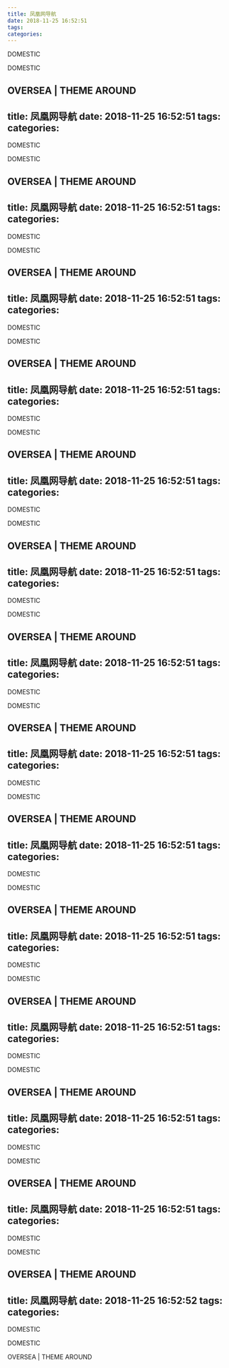 ```yaml
---
title: 凤凰网导航
date: 2018-11-25 16:52:51
tags: 
categories: 
---
```

DOMESTIC
<!-- more -->
DOMESTIC

OVERSEA
|
THEME
AROUND
---
title: 凤凰网导航
date: 2018-11-25 16:52:51
tags: 
categories: 
---
DOMESTIC
<!-- more -->
DOMESTIC

OVERSEA
|
THEME
AROUND
---
title: 凤凰网导航
date: 2018-11-25 16:52:51
tags: 
categories: 
---
DOMESTIC
<!-- more -->
DOMESTIC

OVERSEA
|
THEME
AROUND
---
title: 凤凰网导航
date: 2018-11-25 16:52:51
tags: 
categories: 
---
DOMESTIC
<!-- more -->
DOMESTIC

OVERSEA
|
THEME
AROUND
---
title: 凤凰网导航
date: 2018-11-25 16:52:51
tags: 
categories: 
---
DOMESTIC
<!-- more -->
DOMESTIC

OVERSEA
|
THEME
AROUND
---
title: 凤凰网导航
date: 2018-11-25 16:52:51
tags: 
categories: 
---
DOMESTIC
<!-- more -->
DOMESTIC

OVERSEA
|
THEME
AROUND
---
title: 凤凰网导航
date: 2018-11-25 16:52:51
tags: 
categories: 
---
DOMESTIC
<!-- more -->
DOMESTIC

OVERSEA
|
THEME
AROUND
---
title: 凤凰网导航
date: 2018-11-25 16:52:51
tags: 
categories: 
---
DOMESTIC
<!-- more -->
DOMESTIC

OVERSEA
|
THEME
AROUND
---
title: 凤凰网导航
date: 2018-11-25 16:52:51
tags: 
categories: 
---
DOMESTIC
<!-- more -->
DOMESTIC

OVERSEA
|
THEME
AROUND
---
title: 凤凰网导航
date: 2018-11-25 16:52:51
tags: 
categories: 
---
DOMESTIC
<!-- more -->
DOMESTIC

OVERSEA
|
THEME
AROUND
---
title: 凤凰网导航
date: 2018-11-25 16:52:51
tags: 
categories: 
---
DOMESTIC
<!-- more -->
DOMESTIC

OVERSEA
|
THEME
AROUND
---
title: 凤凰网导航
date: 2018-11-25 16:52:51
tags: 
categories: 
---
DOMESTIC
<!-- more -->
DOMESTIC

OVERSEA
|
THEME
AROUND
---
title: 凤凰网导航
date: 2018-11-25 16:52:51
tags: 
categories: 
---
DOMESTIC
<!-- more -->
DOMESTIC

OVERSEA
|
THEME
AROUND
---
title: 凤凰网导航
date: 2018-11-25 16:52:51
tags: 
categories: 
---
DOMESTIC
<!-- more -->
DOMESTIC

OVERSEA
|
THEME
AROUND
---
title: 凤凰网导航
date: 2018-11-25 16:52:52
tags: 
categories: 
---
DOMESTIC
<!-- more -->
DOMESTIC

OVERSEA
|
THEME
AROUND
